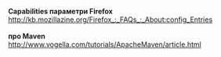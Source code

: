 <b>Capabilities параметри Firefox</b></br>
http://kb.mozillazine.org/Firefox_:_FAQs_:_About:config_Entries
</br></br><b>про Maven</b></br>
http://www.vogella.com/tutorials/ApacheMaven/article.html